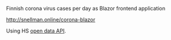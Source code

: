 Finnish corona virus cases per day as Blazor frontend application

http://snellman.online/corona-blazor

Using HS [open data API](https://github.com/HS-Datadesk/koronavirus-avoindata).
